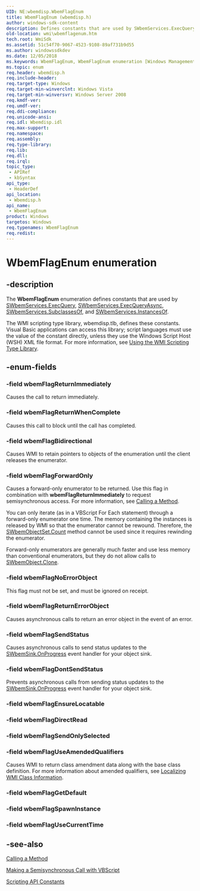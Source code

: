 ```yaml
---
UID: NE:wbemdisp.WbemFlagEnum
title: WbemFlagEnum (wbemdisp.h)
author: windows-sdk-content
description: Defines constants that are used by SWbemServices.ExecQuery, SWbemServices.ExecQueryAsync, SWbemServices.SubclassesOf, and SWbemServices.InstancesOf.
old-location: wmi\wbemflagenum.htm
tech.root: WmiSdk
ms.assetid: 51c54f70-9067-4523-9108-89af731b9d55
ms.author: windowssdkdev
ms.date: 12/05/2018
ms.keywords: WbemFlagEnum, WbemFlagEnum enumeration [Windows Management Instrumentation], _hmm_wbemflagenum, wbemFlagBidirectional, wbemFlagDontSendStatus, wbemFlagForwardOnly, wbemFlagNoErrorObject, wbemFlagReturnErrorObject, wbemFlagReturnImmediately, wbemFlagReturnWhenComplete, wbemFlagSendStatus, wbemFlagUseAmendedQualifiers, wbemdisp/WbemFlagEnum, wbemdisp/wbemFlagBidirectional, wbemdisp/wbemFlagDontSendStatus, wbemdisp/wbemFlagForwardOnly, wbemdisp/wbemFlagNoErrorObject, wbemdisp/wbemFlagReturnErrorObject, wbemdisp/wbemFlagReturnImmediately, wbemdisp/wbemFlagReturnWhenComplete, wbemdisp/wbemFlagSendStatus, wbemdisp/wbemFlagUseAmendedQualifiers, wmi.wbemflagenum
ms.topic: enum
req.header: wbemdisp.h
req.include-header: 
req.target-type: Windows
req.target-min-winverclnt: Windows Vista
req.target-min-winversvr: Windows Server 2008
req.kmdf-ver: 
req.umdf-ver: 
req.ddi-compliance: 
req.unicode-ansi: 
req.idl: Wbemdisp.idl
req.max-support: 
req.namespace: 
req.assembly: 
req.type-library: 
req.lib: 
req.dll: 
req.irql: 
topic_type:
 - APIRef
 - kbSyntax
api_type:
 - HeaderDef
api_location:
 - Wbemdisp.h
api_name:
 - WbemFlagEnum
product: Windows
targetos: Windows
req.typenames: WbemFlagEnum
req.redist: 
---
```


# WbemFlagEnum enumeration


## -description


The <b>WbemFlagEnum</b> enumeration defines constants 
    that are used by <a href="https://msdn.microsoft.com/06b9d4c9-cd72-49b2-92b0-d18d94dfbd9f">SWbemServices.ExecQuery</a>, 
    <a href="https://msdn.microsoft.com/50c7f62b-dd83-4117-b10e-acee1690ce8c">SWbemServices.ExecQueryAsync</a>, 
    <a href="https://msdn.microsoft.com/cfe08956-7215-4e2e-a279-6e86f14e5c27">SWbemServices.SubclassesOf</a>, and 
    <a href="https://msdn.microsoft.com/6465a981-f98e-4ece-a9b6-9da8ae618bc6">SWbemServices.InstancesOf</a>.

The WMI scripting type library, wbemdisp.tlb, defines these constants. Visual Basic applications can access this 
    library; script languages must use the value of the constant directly, unless they use the Windows Script Host 
    (WSH) XML file format. For more information, see 
    <a href="https://msdn.microsoft.com/6ef4e210-0733-4f2a-89c1-1a7aca5a19d9">Using the WMI Scripting Type Library</a>.


## -enum-fields




### -field wbemFlagReturnImmediately

Causes the call to return immediately.


### -field wbemFlagReturnWhenComplete

Causes this call to block until the call has completed.


### -field wbemFlagBidirectional

Causes WMI to retain pointers to objects of the enumeration until the client releases the enumerator.


### -field wbemFlagForwardOnly

Causes a forward-only enumerator to be returned. Use this flag in combination with 
      <b>wbemFlagReturnImmediately</b> to request semisynchronous access. For more information, see 
      <a href="https://msdn.microsoft.com/7a1eda93-014e-4067-b6d0-361a3d2fd1df">Calling a Method</a>.

You can only iterate (as in a VBScript For Each statement) through a forward-only enumerator one time. The 
      memory containing the instances is released by WMI so that the enumerator cannot be rewound. Therefore, the 
      <a href="https://msdn.microsoft.com/ad3d1265-a11e-4962-b1f3-60092d2f79ef">SWbemObjectSet.Count</a> method cannot be used since 
      it requires rewinding the enumerator.

Forward-only enumerators are generally much faster and use less 
      memory than conventional enumerators, but they do not allow calls to 
      <a href="https://msdn.microsoft.com/d0773c94-30b5-4217-8a9a-0bceb9e75f02">SWbemObject.Clone</a>.


### -field wbemFlagNoErrorObject

This flag must not be set, and must be ignored on receipt.


### -field wbemFlagReturnErrorObject

Causes asynchronous calls to return an error object in the event of an error.


### -field wbemFlagSendStatus

Causes asynchronous calls to send status updates to the 
     <a href="https://msdn.microsoft.com/abb43916-f952-41fe-a5ba-0428864c0685">SWbemSink.OnProgress</a> event handler for your object 
     sink.


### -field wbemFlagDontSendStatus

Prevents asynchronous calls from sending status updates to the 
     <a href="https://msdn.microsoft.com/abb43916-f952-41fe-a5ba-0428864c0685">SWbemSink.OnProgress</a> event handler for your object 
     sink.


### -field wbemFlagEnsureLocatable


### -field wbemFlagDirectRead


### -field wbemFlagSendOnlySelected


### -field wbemFlagUseAmendedQualifiers

Causes WMI to return class amendment data along with the base class definition. For more information about 
     amended qualifiers, see 
     <a href="https://msdn.microsoft.com/01e1cee5-d882-45b6-ac93-68533c2c6c9d">Localizing WMI Class Information</a>.


### -field wbemFlagGetDefault


### -field wbemFlagSpawnInstance


### -field wbemFlagUseCurrentTime




## -see-also




<a href="https://msdn.microsoft.com/7a1eda93-014e-4067-b6d0-361a3d2fd1df">Calling a Method</a>



<a href="https://msdn.microsoft.com/3eae38e8-6a63-45c0-99b0-94e25ddbc5a8">Making a Semisynchronous Call with VBScript</a>



<a href="https://msdn.microsoft.com/feaab757-3167-420b-8f42-edced4cd4c53">Scripting API Constants</a>
 

 

